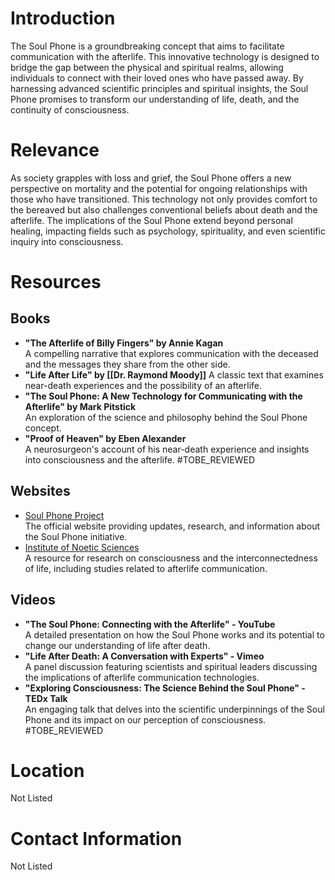 # Introduction
The Soul Phone is a groundbreaking concept that aims to facilitate communication with the afterlife. This innovative technology is designed to bridge the gap between the physical and spiritual realms, allowing individuals to connect with their loved ones who have passed away. By harnessing advanced scientific principles and spiritual insights, the Soul Phone promises to transform our understanding of life, death, and the continuity of consciousness.

# Relevance
As society grapples with loss and grief, the Soul Phone offers a new perspective on mortality and the potential for ongoing relationships with those who have transitioned. This technology not only provides comfort to the bereaved but also challenges conventional beliefs about death and the afterlife. The implications of the Soul Phone extend beyond personal healing, impacting fields such as psychology, spirituality, and even scientific inquiry into consciousness.

# Resources
## Books
- **"The Afterlife of Billy Fingers" by Annie Kagan**  
  A compelling narrative that explores communication with the deceased and the messages they share from the other side.  
- **"Life After Life" by [[Dr. Raymond Moody]]**
  A classic text that examines near-death experiences and the possibility of an afterlife.  
- **"The Soul Phone: A New Technology for Communicating with the Afterlife" by Mark Pitstick**  
  An exploration of the science and philosophy behind the Soul Phone concept.  
- **"Proof of Heaven" by Eben Alexander**  
  A neurosurgeon's account of his near-death experience and insights into consciousness and the afterlife. #TOBE_REVIEWED

## Websites
- [Soul Phone Project](https://www.thesoulphonefoundation.org)  
  The official website providing updates, research, and information about the Soul Phone initiative.  
- [Institute of Noetic Sciences](https://noetic.org)  
  A resource for research on consciousness and the interconnectedness of life, including studies related to afterlife communication.  

## Videos
- **"The Soul Phone: Connecting with the Afterlife" - YouTube**  
  A detailed presentation on how the Soul Phone works and its potential to change our understanding of life after death.  
- **"Life After Death: A Conversation with Experts" - Vimeo**  
  A panel discussion featuring scientists and spiritual leaders discussing the implications of afterlife communication technologies.  
- **"Exploring Consciousness: The Science Behind the Soul Phone" - TEDx Talk**  
  An engaging talk that delves into the scientific underpinnings of the Soul Phone and its impact on our perception of consciousness. #TOBE_REVIEWED

# Location
Not Listed
# Contact Information
Not Listed 


